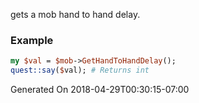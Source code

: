 gets a mob hand to hand delay.
### Example

```perl
my $val = $mob->GetHandToHandDelay();
quest::say($val); # Returns int
```


Generated On 2018-04-29T00:30:15-07:00
